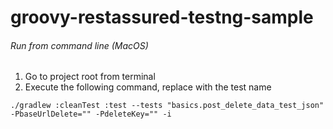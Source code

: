 # groovy-restassured-testng-sample

###### Run from command line (MacOS)

1. Go to project root from terminal
2. Execute the following command, replace with the test name

```./gradlew :cleanTest :test --tests "basics.post_delete_data_test_json" -PbaseUrlDelete="" -PdeleteKey="" -i```